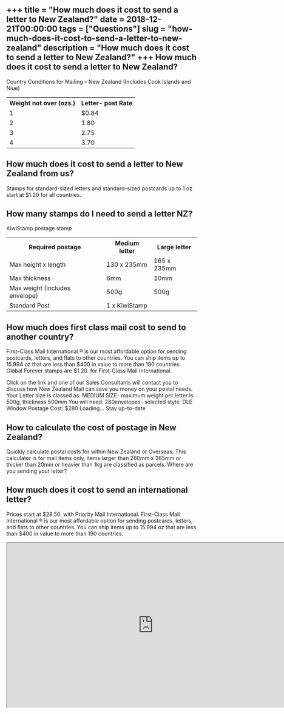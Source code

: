 +++
title = "How much does it cost to send a letter to New Zealand?"
date = 2018-12-21T00:00:00
tags = ["Questions"]
slug = "how-much-does-it-cost-to-send-a-letter-to-new-zealand"
description = "How much does it cost to send a letter to New Zealand?"
+++
How much does it cost to send a letter to New Zealand?
------------------------------------------------------

Country Conditions for Mailing – New Zealand (Includes Cook Islands and Niue)

<table><tr><th>Weight not over (ozs.)</th><th>Letter- post Rate</th></tr><tr><td>1</td><td>$0.84</td></tr><tr><td>2</td><td>1.80</td></tr><tr><td>3</td><td>2.75</td></tr><tr><td>4</td><td>3.70</td></tr></table>

How much does it cost to send a letter to New Zealand from us?
--------------------------------------------------------------

Stamps for standard-sized letters and standard-sized postcards up to 1 oz start at $1.20 for all countries.

How many stamps do I need to send a letter NZ?
----------------------------------------------

KiwiStamp postage stamp

<table><tr><th>Required postage</th><th>Medium letter</th><th>Large letter</th></tr><tr><td>Max height x length</td><td>130 x 235mm</td><td>165 x 235mm</td></tr><tr><td>Max thickness</td><td>6mm</td><td>10mm</td></tr><tr><td>Max weight (includes envelope)</td><td>500g</td><td>500g</td></tr><tr><td>Standard Post</td><td>1 x KiwiStamp</td><td></td></tr></table>

How much does first class mail cost to send to another country?
---------------------------------------------------------------

 First-Class Mail International ® is our most affordable option for sending postcards, letters, and flats to other countries. You can ship items up to 15.994 oz that are less than $400 in value to more than 190 countries. Global Forever stamps are $1.20. for First-Class Mail International.

Click on the link and one of our Sales Consultants will contact you to discuss how New Zealand Mail can save you money on your postal needs. Your Letter size is classed as: MEDIUM SIZE- maximum weight per letter is 500g, thickness 500mm You will need: 280envelopes- selected style: DLE Window Postage Cost: $280 Loading… Stay up-to-date

How to calculate the cost of postage in New Zealand?
----------------------------------------------------

Quickly calculate postal costs for within New Zealand or Overseas. This calculator is for mail items only, items larger than 260mm x 385mm or thicker than 20mm or heavier than 1kg are classified as parcels. Where are you sending your letter?

How much does it cost to send an international letter?
------------------------------------------------------

Prices start at $28.50. with Priority Mail International. First-Class Mail International ® is our most affordable option for sending postcards, letters, and flats to other countries. You can ship items up to 15.994 oz that are less than $400 in value to more than 190 countries.

<iframe allow="accelerometer; autoplay; clipboard-write; encrypted-media; gyroscope; picture-in-picture" allowfullscreen="" class="__youtube_prefs__  epyt-is-override  no-lazyload" data-no-lazy="1" data-origheight="433" data-origwidth="770" data-skipgform_ajax_framebjll="" height="433" id="_ytid_25028" loading="lazy" src="https://www.youtube.com/embed/2XBXMsE8oBU?enablejsapi=1&autoplay=0&cc_load_policy=0&cc_lang_pref=&iv_load_policy=1&loop=0&modestbranding=0&rel=1&fs=1&playsinline=0&autohide=2&theme=dark&color=red&controls=1&" title="YouTube player" width="770"></iframe>
